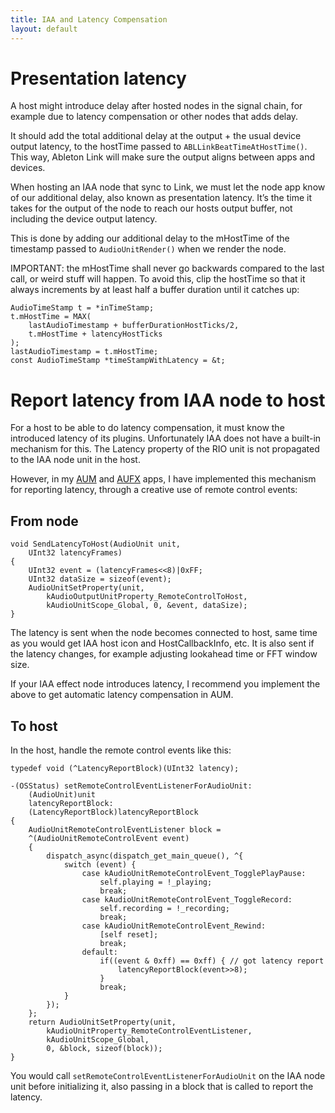 ```yaml
---
title: IAA and Latency Compensation
layout: default
---
```


# Presentation latency

A host might introduce delay after hosted nodes in the signal chain, for example due to latency compensation or other nodes that adds delay.

It should add the total additional delay at the output + the usual device output latency, to the hostTime passed to `ABLLinkBeatTimeAtHostTime()`. This way, Ableton Link will make sure the output aligns between apps and devices.

When hosting an IAA node that sync to Link, we must let the node app know of our additional delay, also known as presentation latency. It’s the time it takes for the output of the node to reach our hosts output buffer, not including the device output latency.

This is done by adding our additional delay to the mHostTime of the timestamp passed to `AudioUnitRender()` when we render the node.

IMPORTANT: the mHostTime shall never go backwards compared to the last call, or weird stuff will happen. To avoid this, clip the hostTime so that it always increments by at least half a buffer duration until it catches up:

```objc
AudioTimeStamp t = *inTimeStamp;
t.mHostTime = MAX(
    lastAudioTimestamp + bufferDurationHostTicks/2,
    t.mHostTime + latencyHostTicks
);
lastAudioTimestamp = t.mHostTime;
const AudioTimeStamp *timeStampWithLatency = &t;
```

# Report latency from IAA node to host

For a host to be able to do latency compensation, it must know the introduced latency of its plugins.
Unfortunately IAA does not have a built-in mechanism for this. The Latency property of the RIO unit is not propagated to the IAA node unit in the host.

However, in my [AUM](http://kymatica.com/aum) and [AUFX](http://kymatica.com/aufx) apps, I have implemented this mechanism for reporting latency, through a creative use of remote control events:

## From node

```objc
void SendLatencyToHost(AudioUnit unit,
    UInt32 latencyFrames)
{
    UInt32 event = (latencyFrames<<8)|0xFF;
    UInt32 dataSize = sizeof(event);
    AudioUnitSetProperty(unit, 
        kAudioOutputUnitProperty_RemoteControlToHost,
        kAudioUnitScope_Global, 0, &event, dataSize);
}
```

The latency is sent when the node becomes connected to host, same time as you would get IAA host icon and HostCallbackInfo, etc.
It is also sent if the latency changes, for example adjusting lookahead time or FFT window size.

If your IAA effect node introduces latency, I recommend you implement the above to get automatic latency compensation in AUM.

## To host

In the host, handle the remote control events like this:

```objc
typedef void (^LatencyReportBlock)(UInt32 latency);

-(OSStatus) setRemoteControlEventListenerForAudioUnit:
    (AudioUnit)unit
    latencyReportBlock:
    (LatencyReportBlock)latencyReportBlock
{
    AudioUnitRemoteControlEventListener block = 
    ^(AudioUnitRemoteControlEvent event)
    {
        dispatch_async(dispatch_get_main_queue(), ^{
            switch (event) {
                case kAudioUnitRemoteControlEvent_TogglePlayPause:
                    self.playing = !_playing;
                    break;
                case kAudioUnitRemoteControlEvent_ToggleRecord:
                    self.recording = !_recording;
                    break;
                case kAudioUnitRemoteControlEvent_Rewind:
                    [self reset];
                    break;
                default:
                    if((event & 0xff) == 0xff) { // got latency report
                        latencyReportBlock(event>>8);
                    }
                    break;
            }
        });
    };
    return AudioUnitSetProperty(unit,
        kAudioUnitProperty_RemoteControlEventListener,
        kAudioUnitScope_Global,
        0, &block, sizeof(block));
}
```

You would call `setRemoteControlEventListenerForAudioUnit` on the IAA node unit before initializing it, also passing in a block that is called to report the latency.
